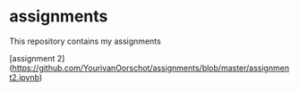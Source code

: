 # assignments
This repository contains my assignments

[assignment 2] (https://github.com/YourivanOorschot/assignments/blob/master/assignment2.ipynb)

